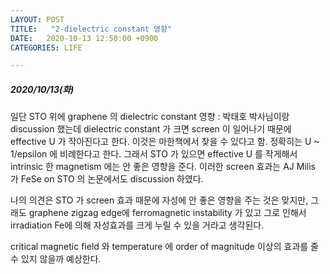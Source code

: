 ```yaml
---
LAYOUT: POST
TITLE:   "2-dielectric constant 영향"
DATE:   2020-10-13 12:50:00 +0900
CATEGORIES: LIFE

---
```




#####  2020/10/13(화)


일단 STO 위에 graphene 의 dielectric constant 영향
: 박태호 박사님이랑 discussion 했는데 dielectric constant 가 크면 screen 이 일어나기 때문에 effective U 가 
작아진다고 한다. 이것은 마한책에서 찾을 수 있다고 함.
정확히는 U ~ 1/epsilon 에 비례한다고 한다.
그래서 STO 가 있으면 effective U 를 작게해서 intrinsic 한 magnetism 에는 안 좋은 영향을 준다. 
이러한 screen 효과는 AJ Milis 가 FeSe on STO 의 논문에서도 discussion 하였다.

나의 의견은 STO 가 screen 효과 때문에 자성에 안 좋은 영향을 주는 것은 맞지만, 
그래도 graphene zigzag edge에 ferromagnetic instability 가 있고 그로 인해서 irradiation Fe에 의해 자성효과를 크게 누릴 수 있을 거라고 생각된다.

critical magnetic field 와 temperature 에 order of magnitude 이상의 효과를 줄 수 있지 않을까 예상한다.


